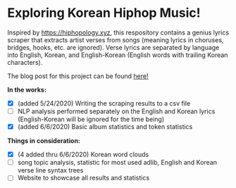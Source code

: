 # Exploring Korean Hiphop Music!
Inspired by https://hiphopology.xyz, this respository contains a genius lyrics scraper that extracts artist verses from songs (meaning lyrics in choruses, bridges, hooks, etc. are ignored). Verse lyrics are separated by language into English, Korean, and English-Korean (English words with trailing Korean characters). 

The blog post for this project can be found [here!](https://medium.com/@andrew22124)

**In the works:**
- [x] (added 5/24/2020) Writing the scraping results to a csv file 
- [ ] NLP analysis performed separately on the English and Korean lyrics (English-Korean will be ignored for the time being)
- [x] (added 6/6/2020) Basic album statistics and token statistics

**Things in consideration:**
- [x] (4 added thru 6/6/2020) Korean word clouds
- [ ] song topic analysis, statistic for most used adlib, English and Korean verse line syntax trees
- [ ] Website to showcase all results and statistics
